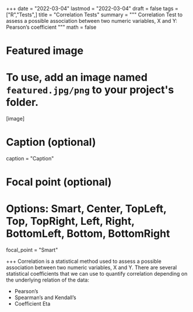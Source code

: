 +++
date = "2022-03-04"
lastmod = "2022-03-04"
draft = false
tags = ["R","Tests",]
title = "Correlation Tests"
summary = """
Correlation Test to assess a possible association between two numeric variables, X and Y: Pearson’s coefficient
"""
math = false

# Featured image
# To use, add an image named `featured.jpg/png` to your project's folder. 
[image]
  # Caption (optional)
  caption = "Caption"
  
  # Focal point (optional)
  # Options: Smart, Center, TopLeft, Top, TopRight, Left, Right, BottomLeft, Bottom, BottomRight
  focal_point = "Smart"

+++
Correlation is a statistical method used to assess a possible association between two numeric variables, X and Y. 
There are several statistical coefficients that we can use to quantify correlation depending on the underlying relation of the data:

- Pearson’s 
- Spearman’s and Kendall’s
- Coefficient Eta



```r

```

